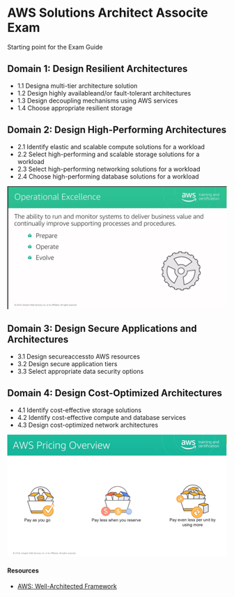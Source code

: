 # AWS Solutions Architect Associte Exam
Starting point for the Exam Guide

## Domain 1: Design Resilient Architectures
- 1.1 Designa multi-tier architecture solution
- 1.2 Design highly availableand/or fault-tolerant architectures
- 1.3 Design decoupling mechanisms using AWS services
- 1.4 Choose appropriate resilient storage

## Domain 2: Design High-Performing Architectures
- 2.1 Identify elastic and scalable compute solutions for a workload
- 2.2 Select high-performing and scalable storage solutions for a workload
- 2.3 Select high-performing networking solutions for a workload
- 2.4 Choose high-performing database solutions for a workload

![Operational Excellence](images/operational_excellence.png)


## Domain 3: Design Secure Applications and Architectures
- 3.1 Design secureaccessto AWS resources 
- 3.2 Design secure application tiers
- 3.3 Select appropriate data security options

## Domain 4: Design Cost-Optimized Architectures
- 4.1 Identify cost-effective storage solutions
- 4.2 Identify cost-effective compute and database services 
- 4.3 Design cost-optimized network architectures

![Cost Optimization](images/cost_optimization.png)

#### Resources
- [AWS: Well-Architected Framework](https://aws.amazon.com/architecture/well-architected/?mkt_tok=MTEyLVRaTS03NjYAAAF9r5lapcAaUdC19zJRv2PivlG52SIQp6UfBACdPshVXwKTU9ozL9-c5OVrsFF_oV7s2wjFXB9gJkaDqMTrBJ3jPxwDzSOmAJwdtPYprzsU63AP2YUxQpWb&wa-lens-whitepapers.sort-by=item.additionalFields.sortDate&wa-lens-whitepapers.sort-order=desc)
